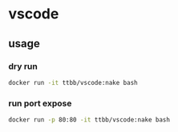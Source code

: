 # vscode
## usage
### dry run
```bash
docker run -it ttbb/vscode:nake bash
```
### run port expose
```bash
docker run -p 80:80 -it ttbb/vscode:nake bash
```